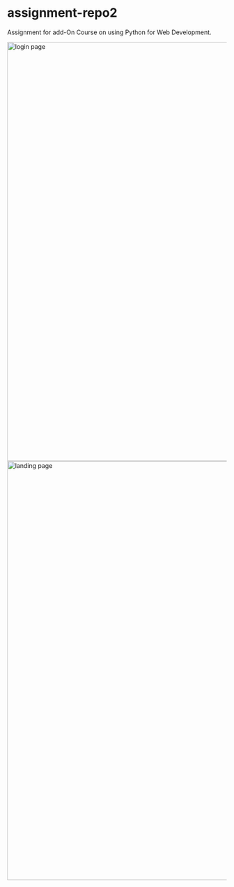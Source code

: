 # assignment-repo2
Assignment for add-On Course on using Python for Web Development.

<img width="960" alt="login page" src="https://user-images.githubusercontent.com/90091512/216398473-a31fcbb3-e53b-46e4-9117-24c62179039a.png">
<img width="960" alt="landing page" src="https://user-images.githubusercontent.com/90091512/216398490-38e91423-31ab-4525-84e5-f8679577d4f5.png">
